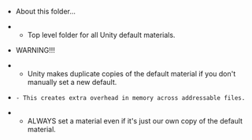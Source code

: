 * About this folder...
*   - Top level folder for all Unity default materials.

* WARNING!!!
*   - Unity makes duplicate copies of the default material if you don't manually set a new default.
*     - This creates extra overhead in memory across addressable files.
*   - ALWAYS set a material even if it's just our own copy of the default material.